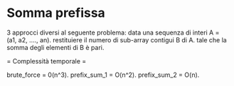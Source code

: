 # Somma prefissa

3 approcci diversi al seguente problema:
data una sequenza di interi A = (a1, a2, ...., an).
restituiere il numero di sub-array contigui B di A.
tale che la somma degli elementi di B è pari.

= Complessità temporale =

brute_force = 0(n^3).
prefix_sum_1 = O(n^2).
prefix_sum_2 = O(n).


 
